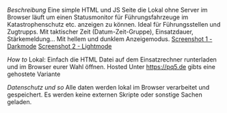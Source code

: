 *Beschreibung*
Eine simple HTML und JS Seite die Lokal ohne Server im Browser läuft um einen Statusmonitor für Führungsfahrzeuge im Katastrophenschutz etc. anzeigen zu können. 
Ideal für Führungsstellen und Zugtrupps. 
Mit taktischer Zeit (Datum-Zeit-Gruppe), Einsatzdauer, Stärkemeldung... 
Mit hellem und dunklem Anzeigemodus. 
[Screenshot 1 - Darkmode](docs/dark.jpg)
[Screenshot 2 - Lightmode](docs/light.jpg)

*How to*
Lokal:
Einfach die HTML Datei auf dem Einsatzrechner runterladen und im Browser eurer Wahl öffnen.
Hosted
Unter https://pq5.de gibts eine gehostete Variante

*Datenschutz und so*
Alle daten werden lokal im Browser verarbeitet und gespeichert.
Es werden keine externen Skripte oder sonstige Sachen geladen.

